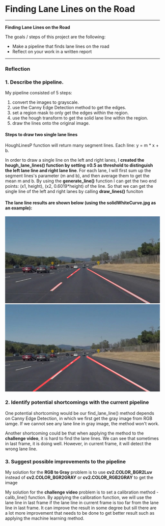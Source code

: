 
# **Finding Lane Lines on the Road** 


---

**Finding Lane Lines on the Road**

The goals / steps of this project are the following:
* Make a pipeline that finds lane lines on the road
* Reflect on your work in a written report


[//]: # (Image References)

[image1]: ./test_images_output/solidWhiteCurve_segment_output.jpg
[image2]: ./test_images_output/solidWhiteCurve_connected_output.jpg

---

### Reflection

### 1. Describe the pipeline.

My pipeline consisted of 5 steps:
1) convert the images to grayscale.
2) use the Canny Edge Detection method to get the edges.
3) set a region mask to only get the edges within the region.
4) use the hough transform to get the solid lane line within the region.
5) draw the lines onto the original image.
    
#### Steps to draw two single lane lines
HoughLinesP function will return many segment lines.
    Each line: y = m * x + b.

In order to draw a single line on the left and right lanes, I **created the hough_lane_lines() function by setting ±0.5 as threshold to distinguish the left lane line and right lane line**. For each lane, I will first sum up the segment lines's parameter (m and b), and then average them to get the mean m and b. By using the **generate_line()** function I can get the two end points: (x1, height), (x2, 0.6019*height) of the line. So that we can get the single line of the left and right lanes by calling **draw_lines()** funciton

#### The lane line results are shown below (using the solidWhiteCurve.jpg as an example): 

![segment lane line][image1]
![connected lane line][image2]



### 2. Identify potential shortcomings with the current pipeline


One potential shortcoming would be our find_lane_line() method depends on Canny Edge Detection, in which we first get the gray image from RGB iamge. If we cannot see any lane line in gray image, the method won't work. 

Another shortcoming could be that when applying the method to the **challenge video**, it is hard to find the lane lines. We can see that sometimes in last frame, it is doing well. However,  in current frame, it will detect the wrong lane line. 

### 3. Suggest possible improvements to the pipeline

My solution for the **RGB to Gray** problem is to use **cv2.COLOR_BGR2Luv** instead of **cv2.COLOR_BGR2GRAY** or **cv2.COLOR_RGB2GRAY** to get the image

My solution for the **challenge video** problem is to set a calibration method - calib_line() function. By applying the calibration function, we will use the lane line in last frame if the lane line in current frame is too far from the lane line in last frame. It can improve the result in some degree but sill there are a lot more improvement that needs to be done to get better result such as applying the machine learning method.

